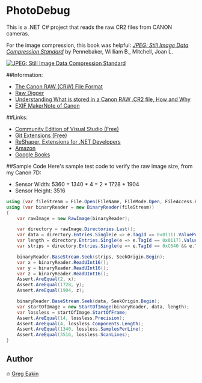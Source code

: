 # PhotoDebug
This is a .NET C# project that reads the raw CR2 files from CANON cameras.

For the image compression, this book was helpful: [*JPEG: Still Image Data Compression Standard*](http://www.springer.com/us/book/9780442012724)
by Pennebaker, William B., Mitchell, Joan L. 

[![JPEG: Still Image Data Compression Standard](http://gdbtech.info/wp-content/uploads/2016/12/jpegbook-150x150.jpg)](http://www.springer.com/us/book/9780442012724)

##Information:
- [The Canon RAW (CRW) File Format](http://www.sno.phy.queensu.ca/~phil/exiftool/canon_raw.html)
- [Raw Digger](http://www.rawdigger.com/)
- [Understanding What is stored in a Canon RAW .CR2 file, How and Why](http://lclevy.free.fr/cr2/#sraw)
- [EXIF MakerNote of Canon](http://www.burren.cx/david/canon.html)

##Links:
- [Community Edition of Visual Studio (Free)](https://www.visualstudio.com/vs/community/)
- [Git Extensions (Free)](http://gitextensions.github.io/)
- [ReShaper, Extensions for .NET Developers](https://www.jetbrains.com/resharper/)
- [Amazon](https://www.amazon.com/JPEG-Compression-Standard-Multimedia-Standards/dp/0442012721)
- [Google Books](https://books.google.com/books/about/JPEG.html?id=AepB_PZ_WMkC)

##Sample Code
Here's sample test code to verify the raw image size, from my Canon 7D:
* Sensor Width:  5360 = 1340 * 4 = 2 * 1728 + 1904
* Sensor Height: 3516

```C#
using (var fileStream = File.Open(FileName, FileMode.Open, FileAccess.Read))
using (var binaryReader = new BinaryReader(fileStream))
{
    var rawImage = new RawImage(binaryReader);

    var directory = rawImage.Directories.Last();
    var data = directory.Entries.Single(e => e.TagId == 0x0111).ValuePointer;
    var length = directory.Entries.Single(e => e.TagId == 0x0117).ValuePointer;
    var strips = directory.Entries.Single(e => e.TagId == 0xC640 && e.TagType == 3).ValuePointer;

    binaryReader.BaseStream.Seek(strips, SeekOrigin.Begin);
    var x = binaryReader.ReadUInt16();
    var y = binaryReader.ReadUInt16();
    var z = binaryReader.ReadUInt16();
    Assert.AreEqual(2, x);
    Assert.AreEqual(1728, y);
    Assert.AreEqual(1904, z);

    binaryReader.BaseStream.Seek(data, SeekOrigin.Begin);
    var startOfImage = new StartOfImage(binaryReader, data, length);
    var lossless = startOfImage.StartOfFrame;
    Assert.AreEqual(14, lossless.Precision);
    Assert.AreEqual(4, lossless.Components.Length);
    Assert.AreEqual(1340, lossless.SamplesPerLine);
    Assert.AreEqual(3516, lossless.ScanLines);
}
```

## Author
:fire: [Greg Eakin](https://www.linkedin.com/in/gregeakin)
